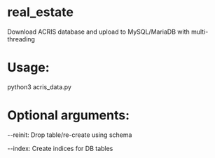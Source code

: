 # real_estate
Download ACRIS database and upload to MySQL/MariaDB with multi-threading

# Usage:

python3 acris_data.py


# Optional arguments:

--reinit: Drop table/re-create using schema

--index: Create indices for DB tables
